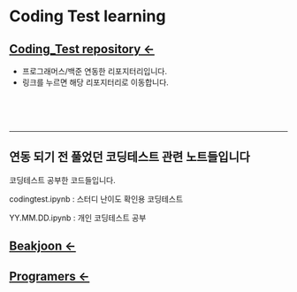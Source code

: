 # Coding Test learning


  ## [Coding_Test repository <-](https://github.com/parking-place/Coding_Test)

- 프로그래머스/백준 연동한 리포지터리입니다.
- 링크를 누르면 해당 리포지터리로 이동합니다.






<br><br><br>

--------------------------------------------------
  연동 되기 전 풀었던 코딩테스트 관련 노트들입니다
--------------------------------------------------

코딩테스트 공부한 코드들입니다.

codingtest.ipynb : 스터디 난이도 확인용 코딩테스트

YY.MM.DD.ipynb : 개인 코딩테스트 공부

[Beakjoon <-](./Baekjoon/)
-
[Programers <-](./Programers/)
-